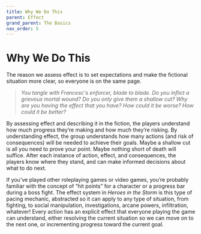 ```yaml
---
title: Why We Do This
parent: Effect
grand_parent: The Basics
nav_order: 5
---
```


# Why We Do This
The reason we assess effect is to set expectations and make the fictional situation more clear, so everyone is on the same page.

> *You tangle with Francesc's enforcer, blade to blade. Do you inflict a grievous mortal wound? Do you only give them a shallow cut? Why are you having the effect that you have? How could it be worse? How could it be better?*

By assessing effect and describing it in the fiction, the players understand how much progress they’re making and how much they’re risking. By understanding effect, the group understands how many actions (and risk of consequences) will be needed to achieve their goals. Maybe a shallow cut is all you need to prove your point. Maybe nothing short of death will suffice. After each instance of action, effect, and consequences, the players know where they stand, and can make informed decisions about what to do next.

If you’ve played other roleplaying games or video games, you’re probably familiar with the concept of “hit points” for a character or a progress bar during a boss fight. The effect system in *Heroes in the Storm* is this type of pacing mechanic, abstracted so it can apply to any type of situation, from fighting, to social manipulation, investigations, arcane powers, infiltration, whatever! Every action has an explicit effect that everyone playing the game can understand, either resolving the current situation so we can move on to the next one, or incrementing progress toward the current goal.
